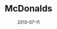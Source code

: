 ---
date: 2013-07-11
title: McDonalds
categories: platinum
logo: mcdonald.png
www: http://www.mcdonalds.com/‎
---